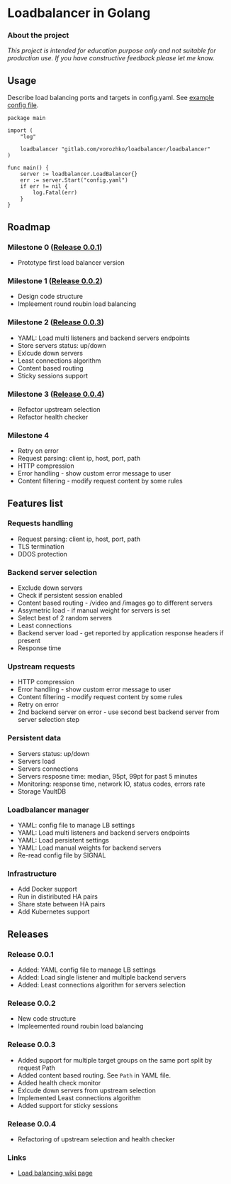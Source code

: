 # Loadbalancer in Golang

### About the project
*This project is intended for education purpose only and not suitable for production use. If you have constructive feedback please let me know.*

## Usage
Describe load balancing ports and targets in config.yaml. See [example config file](example/config.yaml).

```
package main

import (
	"log"

	loadbalancer "gitlab.com/vorozhko/loadbalancer/loadbalancer"
)

func main() {
	server := loadbalancer.LoadBalancer{}
	err := server.Start("config.yaml")
	if err != nil {
		log.Fatal(err)
	}
}

```
## Roadmap

### Milestone 0 ([Release 0.0.1](https://gitlab.com/vorozhko/loadbalancer/-/tags/v0.0.1))
* Prototype first load balancer version

### Milestone 1 ([Release 0.0.2](https://gitlab.com/vorozhko/loadbalancer/-/tags/v0.0.2))
* Design code structure
* Impleement round roubin load balancing

### Milestone 2 ([Release 0.0.3](https://gitlab.com/vorozhko/loadbalancer/-/tags/v0.0.3))
* YAML: Load multi listeners and backend servers endpoints
* Store servers status: up/down
* Exlcude down servers
* Least connections algorithm
* Content based routing
* Sticky sessions support

### Milestone 3 ([Release 0.0.4](https://gitlab.com/vorozhko/loadbalancer/-/tags/v0.0.4))
* Refactor upstream selection
* Refactor health checker

### Milestone 4
* Retry on error
* Request parsing: client ip, host, port, path
* HTTP compression
* Error handling - show custom error message to user
* Content filtering - modify request content by some rules


## Features list

### Requests handling
* Request parsing: client ip, host, port, path
* TLS termination
* DDOS protection

### Backend server selection
* Exclude down servers
* Check if persistent session enabled
* Content based routing - /video and /images go to different servers
* Assymetric load - if manual weight for servers is set
* Select best of 2 random servers
* Least connections
* Backend server load - get reported by application response headers if present
* Response time

### Upstream requests
* HTTP compression
* Error handling - show custom error message to user
* Content filtering - modify request content by some rules
* Retry on error
* 2nd backend server on error - use second best backend server from server selection step

### Persistent data
* Servers status: up/down
* Servers load
* Servers connections
* Servers resposne time: median, 95pt, 99pt for past 5 minutes
* Monitoring: response time, network IO, status codes, errors rate
* Storage VaultDB

### Loadbalancer manager
* YAML: config file to manage LB settings
* YAML: Load multi listeners and backend servers endpoints
* YAML: Load persistent settings
* YAML: Load manual weights for backend servers
* Re-read config file by SIGNAL

### Infrastructure
* Add Docker support
* Run in distiributed HA pairs
* Share state between HA pairs
* Add Kubernetes support

## Releases

### Release 0.0.1
* Added: YAML config file to manage LB settings
* Added: Load single listener and multiple backend servers
* Added: Least connections algorithm for servers selection

### Release 0.0.2
* New code structure
* Impleemented round roubin load balancing

### Release 0.0.3
* Added support for multiple target groups on the same port split by request Path
* Added content based routing. See ```Path``` in YAML file.
* Added health check monitor 
* Exlcude down servers from upstream selection
* Implemented Least connections algorithm
* Added support for sticky sessions

### Release 0.0.4
* Refactoring of upstream selection and health checker

### Links
* [Load balancing wiki page](https://en.wikipedia.org/wiki/Load_balancing_(computing))
